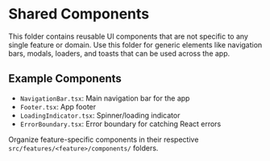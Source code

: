 # Shared Components

This folder contains reusable UI components that are not specific to any single feature or domain. Use this folder for generic elements like navigation bars, modals, loaders, and toasts that can be used across the app.

## Example Components

- `NavigationBar.tsx`: Main navigation bar for the app
- `Footer.tsx`: App footer
- `LoadingIndicator.tsx`: Spinner/loading indicator
- `ErrorBoundary.tsx`: Error boundary for catching React errors

Organize feature-specific components in their respective `src/features/<feature>/components/` folders.
